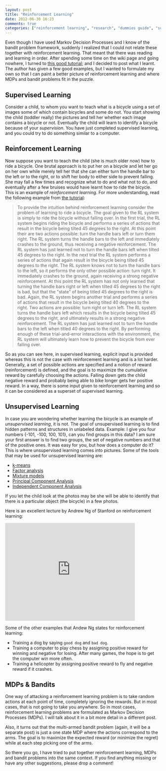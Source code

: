 ```yaml
---
layout: post
title: "Reinforcement Learning"
date: 2012-06-30 16:23
comments: true
categories: ["reinforcement learning", "research", "dummies guide", "supervised learning", "unsupervised learning", "markov decision processes", "MDP", "multi-armed bandits"]
---
```


Even though I have used Markov Decision Processes and I know of the bandit problem framework, suddenly I realized that I could not relate these together with reinforcement learning. That meant that there was reading and learning in order. After spending some time on the wiki page and going nowhere, I turned to [this good tutorial](http://www.nbu.bg/cogs/events/2000/Readings/Petrov/rltutorial.pdf); and I decided to post what I learnt. The author has given a few good examples, but I wanted to formulate my own so that I can paint a better picture of reinforcement learning and where MDPs and bandit problems fit in the puzzle. 
<!-- more -->
## Supervised Learning
Consider a child, to whom you want to teach what is a bicycle using a set of images some of which contain bicycles and some do not. You start showing the child (toddler really) the pictures and tell her whether each image contains a bicycle or not. Eventually the child will learn to identify a bicycle because of your *supervision*. You have just completed supervised learning, and you could try to do something similar to a computer. 

## Reinforcement Learning
Now suppose you want to teach the child (she is much older now) how to ride a bicycle. One brutal approach is to put her on a bicycle and let her go on her own while merely tell her that she can either turn the handle bar to the left or to the right, or to shift her body to either side to prevent falling. She may fall a few times and recognize what to do and what not to do, and eventually after a few bruises would have learnt how to ride the bicycle. This is an example of *reinforcement learning*. For more understanding, read the following example from [the tutorial](http://www.nbu.bg/cogs/events/2000/Readings/Petrov/rltutorial.pdf):

> To provide the intuition behind reinforcement learning consider the problem of learning to ride a bicycle.
The goal given to the RL system is simply to ride the bicycle without falling over. In the first trial, the RL
system begins riding the bicycle and performs a series of actions that result in the bicycle being tilted 45
degrees to the right. At this point their are two actions possible: turn the handle bars left or turn them right.
The RL system turns the handle bars to the left and immediately crashes to the ground, thus receiving a
negative reinforcement. The RL system has just learned not to turn the handle bars left when tilted 45
degrees to the right. In the next trial the RL system performs a series of actions that again result in the
bicycle being tilted 45 degrees to the right. The RL system knows not to turn the handle bars to the left, so it
performs the only other possible action: turn right. It immediately crashes to the ground, again receiving a
strong negative reinforcement. At this point the RL system has not only learned that turning the handle bars
right or left when tilted 45 degrees to the right is bad, but that the "state" of being titled 45 degrees to the
right is bad. Again, the RL system begins another trial and performs a series of actions that result in the
bicycle being tilted 40 degrees to the right. Two actions are possible: turn right or turn left. The RL system
turns the handle bars left which results in the bicycle being tilted 45 degrees to the right, and ultimately
results in a strong negative reinforcement. The RL system has just learned not to turn the handle bars to the
left when titled 40 degrees to the right. By performing enough of these trial-and-error interactions with the
environment, the RL system will ultimately learn how to prevent the bicycle from ever falling over.

So as you can see here, in supervised learning, explicit input is provided whereas this is not the case with reinforcement learning and is a lot harder. Generally, a set of possible actions are specified and a notion of reward (reinforcement) is defined, and the goal is to maximize the cumulative reward by carefully choosing the actions. Falling down gets the child negative reward and probably being able to bike longer gets her positive reward. In a way, there is some input given to reinforcement learning and so it can be considered as a superset of supervised learning. 

## Unsupervised Learning
In case you are wondering whether learning the bicycle is an example of *unsupervised learning*, it is not. The goal of unsupervised learning is to find hidden patterns and structures in unlabeled data. Example: I give you four numbers {-101, -100, 100, 101}, can you find groups in this data? I am sure your first answer is to find two groups, the set of negative numbers and that of the positive ones. It was easy for you, but how does a computer do it? This is where unsupervised learning comes into pictures. Some of the tools that may be used for unsupervised learning are:

* [k-means](http://en.wikipedia.org/wiki/K-means)
* [Factor analysis](http://en.wikipedia.org/wiki/Factor_analysis)
* [Mixture models](http://en.wikipedia.org/wiki/Mixture_models)
* [Principal Component Analysis](http://en.wikipedia.org/wiki/Principal_component_analysis)
* [Independent Component Analysis](http://en.wikipedia.org/wiki/Independent_component_analysis)

If you let the child look at the photos may be she will be able to identify that there is a particular object (the bicycle) in a few photos.


Here is an excellent lecture by Andrew Ng of Stanford on reinforcement learning:
<iframe width="420" height="315" src="http://www.youtube.com/embed/RtxI449ZjSc" frameborder="0" allowfullscreen></iframe>


Some of the other examples that Andew Ng states for reinforcement learning:

* Training a dog by saying `good dog` and `bad dog`.
* Training a computer to play chess by assigning positive reward for winning and negative for losing. After many games, the hope is to get the computer win more often. 
* Training a helicopter by assigning positive reward to fly and negative reward if it crashes.


## MDPs & Bandits

One way of attacking a reinforcement learning problem is to take random actions at each point of time, completely ignoring the rewards. But in most cases, that is not going to take you anywhere. So in most cases, reinforcement learning problems are formulated as Markov Decision Processes (MDPs). I will talk about it in a bit more detail in a different post. 

Also, it turns out that the multi-armed bandit problem (again, it will be a separate post) is just a one state MDP where the actions correspond to the arms. The goal is to maximize the expected reward (or minimize the regret) while at each step picking one of the arms.

So there you go, I have tried to put together reinforcement learning, MDPs and bandit problems into the same context. If you find anything missing or have any other suggestions, please drop a comment! 